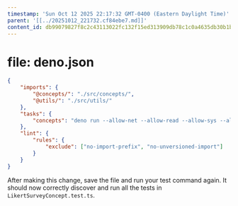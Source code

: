 ```yaml
---
timestamp: 'Sun Oct 12 2025 22:17:32 GMT-0400 (Eastern Daylight Time)'
parent: '[[../20251012_221732.cf84ebe7.md]]'
content_id: db99079827f8c2c43113022fc132f15ed313909db78c1c0a4635db30b1b279be
---
```


# file: deno.json

```json
{
    "imports": {
        "@concepts/": "./src/concepts/",
        "@utils/": "./src/utils/"
    },
    "tasks": {
        "concepts": "deno run --allow-net --allow-read --allow-sys --allow-env src/concept_server.ts --port 8000 --baseUrl /api"
    },
    "lint": {
        "rules": {
            "exclude": ["no-import-prefix", "no-unversioned-import"]
        }
    }
}
```

After making this change, save the file and run your test command again. It should now correctly discover and run all the tests in `LikertSurveyConcept.test.ts`.
